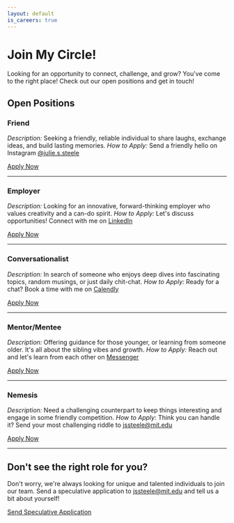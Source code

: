 ```yaml
---
layout: default
is_careers: true
---
```


# Join My Circle!

Looking for an opportunity to connect, challenge, and grow? You've come to the right place! Check out our open positions and get in touch!

## Open Positions

### Friend
*Description:* Seeking a friendly, reliable individual to share laughs, exchange ideas, and build lasting memories.
*How to Apply:* Send a friendly hello on Instagram [@julie.s.steele](https://www.instagram.com/julie.s.steele/?hl=en)

[Apply Now](https://www.instagram.com/julie.s.steele/?hl=en)

---

### Employer
*Description:* Looking for an innovative, forward-thinking employer who values creativity and a can-do spirit.
*How to Apply:* Let's discuss opportunities! Connect with me on [LinkedIn](https://www.linkedin.com/in/julie-s-steele/)

[Apply Now](https://www.linkedin.com/in/julie-s-steele/)

---

### Conversationalist
*Description:* In search of someone who enjoys deep dives into fascinating topics, random musings, or just daily chit-chat.
*How to Apply:* Ready for a chat? Book a time with me on [Calendly](https://calendly.com/app/scheduled_events/user/me)

[Apply Now](https://calendly.com/app/scheduled_events/user/me)

---

### Mentor/Mentee
*Description:* Offering guidance for those younger, or learning from someone older. It's all about the sibling vibes and growth.
*How to Apply:* Reach out and let's learn from each other on [Messenger](https://www.messenger.com/t/julie.sher.steele)

[Apply Now](https://www.messenger.com/t/julie.sher.steele)

---

### Nemesis
*Description:* Need a challenging counterpart to keep things interesting and engage in some friendly competition.
*How to Apply:* Think you can handle it? Send your most challenging riddle to [jssteele@mit.edu](mailto:jssteele@mit.edu)

[Apply Now](mailto:jssteele@mit.edu)

---

## Don't see the right role for you?

Don't worry, we're always looking for unique and talented individuals to join our team. Send a speculative application to [jssteele@mit.edu](mailto:jssteele@mit.edu) and tell us a bit about yourself!

[Send Speculative Application](mailto:jssteele@mit.edu)
